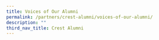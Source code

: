 ```yaml
---
title: Voices of Our Alumni
permalink: /partners/crest-alumni/voices-of-our-alumni/
description: ""
third_nav_title: Crest Alumni
---
```

